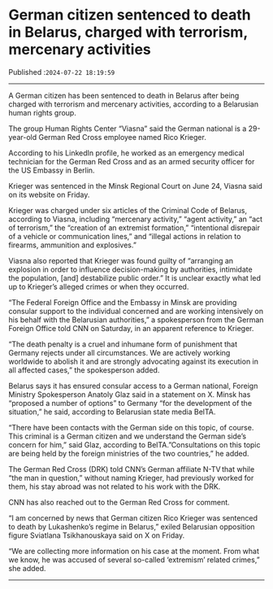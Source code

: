 # German citizen sentenced to death in Belarus, charged with terrorism, mercenary activities

Published :`2024-07-22 18:19:59`

---

A German citizen has been sentenced to death in Belarus after being charged with terrorism and mercenary activities, according to a Belarusian human rights group.

The group Human Rights Center “Viasna” said the German national is a 29-year-old German Red Cross employee named Rico Krieger.

According to his LinkedIn profile, he worked as an emergency medical technician for the German Red Cross and as an armed security officer for the US Embassy in Berlin.

Krieger was sentenced in the Minsk Regional Court on June 24, Viasna said on its website on Friday.

Krieger was charged under six articles of the Criminal Code of Belarus, according to Viasna, including “mercenary activity,” “agent activity,” an “act of terrorism,” the “creation of an extremist formation,” “intentional disrepair of a vehicle or communication lines,” and “illegal actions in relation to firearms, ammunition and explosives.”

Viasna also reported that Krieger was found guilty of “arranging an explosion in order to influence decision-making by authorities, intimidate the population, [and] destabilize public order.” It is unclear exactly what led up to Krieger’s alleged crimes or when they occurred.

“The Federal Foreign Office and the Embassy in Minsk are providing consular support to the individual concerned and are working intensively on his behalf with the Belarusian authorities,” a spokesperson from the German Foreign Office told CNN on Saturday, in an apparent reference to Krieger.

“The death penalty is a cruel and inhumane form of punishment that Germany rejects under all circumstances. We are actively working worldwide to abolish it and are strongly advocating against its execution in all affected cases,” the spokesperson added.

Belarus says it has ensured consular access to a German national, Foreign Ministry Spokesperson Anatoly Glaz said in a statement on X. Minsk has “proposed a number of options” to Germany “for the development of the situation,” he said, according to Belarusian state media BelTA.

“There have been contacts with the German side on this topic, of course. This criminal is a German citizen and we understand the German side’s concern for him,” said Glaz, according to BelTA.”Consultations on this topic are being held by the foreign ministries of the two countries,” he added.

The German Red Cross (DRK) told CNN’s German affiliate N-TV that while “the man in question,” without naming Krieger, had previously worked for them, his stay abroad was not related to his work with the DRK.

CNN has also reached out to the German Red Cross for comment.

“I am concerned by news that German citizen Rico Krieger was sentenced to death by Lukashenko’s regime in Belarus,” exiled Belarusian opposition figure Sviatlana Tsikhanouskaya said on X on Friday.

“We are collecting more information on his case at the moment. From what we know, he was accused of several so-called ‘extremism’ related crimes,” she added.

---

